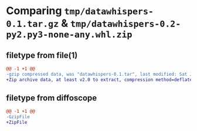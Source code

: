 # Comparing `tmp/datawhispers-0.1.tar.gz` & `tmp/datawhispers-0.2-py2.py3-none-any.whl.zip`

## filetype from file(1)

```diff
@@ -1 +1 @@
-gzip compressed data, was "datawhispers-0.1.tar", last modified: Sat Jul  1 10:13:08 2023, max compression
+Zip archive data, at least v2.0 to extract, compression method=deflate
```

## filetype from diffoscope

```diff
@@ -1 +1 @@
-GzipFile
+ZipFile
```

